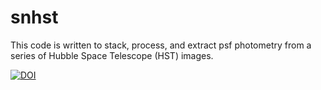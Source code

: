 # snhst
This code is written to stack, process, and extract psf photometry from a series of Hubble Space Telescope (HST) images.

[![DOI](https://zenodo.org/badge/88206108.svg)](https://zenodo.org/badge/latestdoi/88206108)

